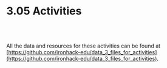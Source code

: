 # 3.05 Activities

<br><br>

All the data and resources for these activities can be found at [https://github.com/ironhack-edu/data_3_files_for_activities](https://github.com/ironhack-edu/data_3_files_for_activities).